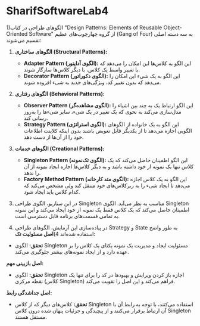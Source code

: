 ﻿# SharifSoftwareLab4
1)الگوهای طراحی در کتاب "Design Patterns: Elements of Reusable Object-Oriented Software" از گروه چهارچوب‌های عظیم (Gang of Four) به سه دسته اصلی تقسیم می‌شوند:

1. **الگوهای ساختاری (Structural Patterns):**
   - **Adapter Pattern (الگوی آداپتور):** این الگو به کلاس‌ها این امکان را می‌دهد که با تغییر واسط یک کلاس، با دیگر کلاس‌ها سازگار شوند.
   - **Decorator Pattern (الگوی دکوراتور):** این الگو به یک شیء این امکان را می‌دهد که بدون تغییر کد، ویژگی‌های جدید به شیء افزوده شوند.

2. **الگوهای رفتاری (Behavioral Patterns):**
   - **Observer Pattern (الگوی مشاهده‌گر):** این الگو ارتباط یک به چند بین اشیاء را مدل‌سازی می‌کند به نحوی که یک تغییر در یک شیء، سایر شیءها را به‌روز رسانی کند.
   - **Strategy Pattern (الگوی استراتژی):** این الگو به یک خانواده از الگوهای الگویی اجازه می‌دهد تا از یکدیگر قابل تعویض باشند بدون اینکه کلاینت اطلاعات خود را از آن‌ها از دست دهد.

3. **الگوهای خدمات (Creational Patterns):**
   - **Singleton Pattern (الگوی تک‌نمونه):** این الگو اطمینان حاصل می‌کند که یک کلاس تنها یک نمونه از خود داشته باشد و به دیگر کلاس‌ها اجازه ایجاد نمونه از آن را ندهد.
   - **Factory Method Pattern (الگوی متد کارخانه):** این الگو به یک کلاس اجازه می‌دهد تا ایجاد شیء را به زیرکلاس‌های خود منتقل کند ولی مشخص می‌کند که کدام کلاس باید ایجاد شود.

3) در این سناریو، الگوی طراحی Singleton مناسب به نظر می‌آید. الگوی Singleton اطمینان حاصل می‌کند که یک کلاس فقط یک نمونه از خود ایجاد می‌کند و این نمونه به تمامی قسمت‌های برنامه قابل دسترسی است.


2) در پیاده‌سازی این آزمایش، الگوهای طراحی Strategy و State به طور واضح استفاده شده‌اند
4)**اصل مسئولیت تک:**
- **تحقق:** الگوی Singleton مسئولیت ایجاد و مدیریت یک نمونه یکتای یک کلاس را بر عهده دارد و از ایجاد نمونه‌های بیشتر جلوگیری می‌کند.
  
**اصل بازبینی مهم:**
- **تحقق:** الگوی Singleton اجازه باز کردن ویرایش و بهبود‌ها در کد را برای تنها یک نقطه مرکزی (کلاس Singleton) فراهم می‌کند و این اصل را تقویت می‌کند.

**اصل جداشدگی رابط:**
- **تحقق:** کلاس‌های دیگر که از کلاس Singleton استفاده می‌کنند، با توجه به رابط آن با آن ارتباط برقرار می‌کنند و از پیچیدگی و جزئیات پنهان شده درون کلاس Singleton مستقل هستند.

